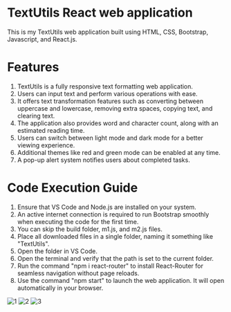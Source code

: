 # TextUtils React web application

This is my TextUtils web application built using HTML, CSS, Bootstrap, Javascript, and React.js.

# Features

1) TextUtils is a fully responsive text formatting web application.</br>
2) Users can input text and perform various operations with ease.</br>
3) It offers text transformation features such as converting between uppercase and lowercase, removing extra spaces, copying text, and clearing text.</br>
4) The application also provides word and character count, along with an estimated reading time.</br>
5) Users can switch between light mode and dark mode for a better viewing experience.</br>
6) Additional themes like red and green mode can be enabled at any time.</br>
7) A pop-up alert system notifies users about completed tasks.</br>

# Code Execution Guide

1) Ensure that VS Code and Node.js are installed on your system.</br>
2) An active internet connection is required to run Bootstrap smoothly when executing the code for the first time.</br>
3) You can skip the build folder, m1.js, and m2.js files.</br>
4) Place all downloaded files in a single folder, naming it something like "TextUtils".</br>
5) Open the folder in VS Code.</br>
6) Open the terminal and verify that the path is set to the current folder.</br>
7) Run the command "npm i react-router" to install React-Router for seamless navigation without page reloads.</br>
8) Use the command "npm start" to launch the web application. It will open automatically in your browser.</br>

![1](https://github.com/user-attachments/assets/dbe0e247-c5f9-4657-993a-a5ce0fc5d72d)
![2](https://github.com/user-attachments/assets/a60e563e-17fd-40a1-a993-abb6e480578d)
![3](https://github.com/user-attachments/assets/d5e7c05c-8221-493b-b8f4-06d216312930)
